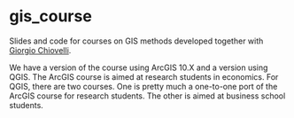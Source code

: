 # gis_course
Slides and code for courses on GIS methods developed together with 
[Giorgio Chiovelli](https://sites.google.com/site/gchiovelli/).

We have a version of the course using ArcGIS 10.X and a version using QGIS.
The ArcGIS course is aimed at research students in economics. For QGIS, 
there are two courses. One is pretty much a one-to-one port of the ArcGIS
course for research students. The other is aimed at business school students.


